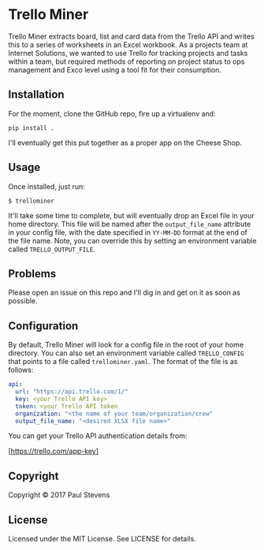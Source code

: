 # Trello Miner

Trello Miner extracts board, list and card data from the Trello API and writes this to a series of worksheets in an Excel workbook. As
a projects team at Internet Solutions, we wanted to use Trello for tracking projects and tasks within a team, but required methods of
reporting on project status to ops management and Exco level using a tool fit for their consumption.

## Installation

For the moment, clone the GitHub repo, fire up a virtualenv and:

`pip install .`

I'll eventually get this put together as a proper app on the Cheese Shop.

## Usage

Once installed, just run:

`$ trellominer`

It'll take some time to complete, but will eventually drop an Excel file in your home directory. This file will be named after the
`output_file_name` attribute in your config file, with the date specified in `YY-MM-DD` format at the end of the file name. Note,
you can override this by setting an environment variable called `TRELLO_OUTPUT_FILE`.

## Problems

Please open an issue on this repo and I'll dig in and get on it as soon as possible.

## Configuration

By default, Trello Miner will look for a config file in the root of your home directory. You can also set an environment variable
called `TRELLO_CONFIG` that points to a file called `trellominer.yaml`. The format of the file is as follows:

```yaml
api:
  url: "https://api.trello.com/1/"
  key: <your Trello API key>
  token: <your Trello API token
  organization: "<the name of your team/organization/crew"
  output_file_name: "<desired XLSX file name>"
```
You can get your Trello API authentication details from:

[https://trello.com/app-key]

## Copyright

Copyright &copy; 2017 Paul Stevens

## License

Licensed under the MIT License. See LICENSE for details.
